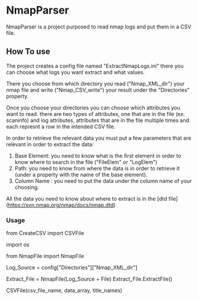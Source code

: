 # NmapParser

NmapParser is a project purposed to read nmap logs and put them in a CSV file.

## How To use
 The project creates a config file named "ExtractNmapLogs.ini" there you can choose what logs you want extract and what values.
 
 There you choose from which directory you read ("Nmap_XML_dir") your nmap file and write ("Nmap_CSV_write") your result under the "Directories" property.
 
 Once you choose your directories you can choose which attributes you want to read. there are two types of attributes, one that are in the file (ex: scaninfo) 
 and log attributes, attributes that are in the file multiple times and each represnt a row in the intended CSV file.
 
 In order to retrieve the relevant data you must put a few parameters that are relevant in order to extract the data:
 
 1. Base Element: you need to know what is the first element in order to know where to search in the file ("FileElem" or "LogElem")
 2. Path: you need to know from where the data is in order to retrieve it (under a property with the name of the base element). 
 3. Column Name : you need to put the data under the column name of your choosing.
 
All the data you need to know about where to extract is in the [dtd file] (https://svn.nmap.org/nmap/docs/nmap.dtd)
 
 ### Usage
  from CreateCSV import CSVFile
  
  import os
  
  from NmapFile import NmapFile
  
  Log_Source = config["Directories"]["Nmap_XML_dir"]
  
  Extract_File = NmapFile(Log_Source + File)
  Extract_File.ExtractFile()

  CSVFile(csv_file_name, data_array, title_names)
  
  
